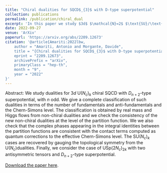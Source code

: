 ```yaml
---
title: "Chiral dualities for SQCD$_{3}$ with D-type superpotential"
collection: publications
permalink: /publication/chiral_dual
excerpt: 'In this paper we study $3d$ $\mathcal{N}=2$ $\text{SU}/\text{U}(N_c)_k$ chiral dualities and check them by matching the partition functions of the dual theories. A particular care is taken in evaluating the complex phase needed for the matching that can be recovered in field theory by studying the contact terms of 2-point functions for the abelian symmetries'
date: 2022-09-27
venue: 'ArXiv'
paperurl: 'https://arxiv.org/abs/2209.12673'
citation: '@article{Amariti:2022lbw,
    author = "Amariti, Antonio and Morgante, Davide",
    title = "{Chiral dualities for SQCD$_{3}$ with D-type superpotential}",
    eprint = "2209.12673",
    archivePrefix = "arXiv",
    primaryClass = "hep-th",
    month = "9",
    year = "2022"
}'
---
```

Abstract: We study dualities for $3d$ $\text{U}(N_{c})_{k}$ chiral SQCD with $D_{n+2}$-type superpotential, with $n$ odd. We give a complete classification of such dualities in terms of the number of fundamentals and anti-fundamentals and the Chern-Simons level. The classification is obtained by real mass and Higgs flows from non-chiral dualities and we check the consistency of the new non-chiral dualities at the level of the partition function. We we also check that the complex phases appearing in the integral identities between the partition functions are consistent with the contact terms computed as quantum corrections to the effective Chern-Simons level. The $\text{SU}(N_{c})_k$  cases are recovered by gauging the topological symmetry from the $\text{U}(N_{c})$dualities. Finally, we consider the case of $\text{USp}(2N_{c})_{2k}$ with two antisymmetric tensors and $D_{n+2}$-type superpotential.

[Download the paper here](https://arxiv.org/abs/2209.12673).
